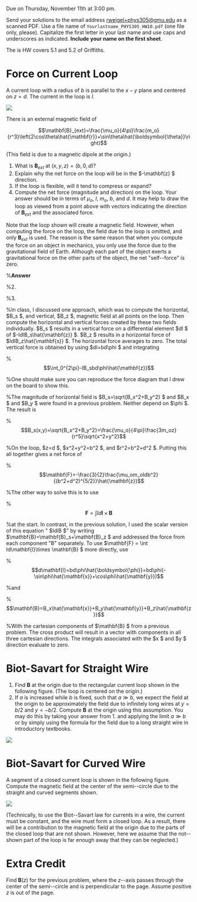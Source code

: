 Due on Thursday, November 11th at 3:00 pm.

Send your solutions to the email address rweigel+phys305@gmu.edu as a scanned PDF. Use a file name of `Yourlastname_PHYS305_HW10.pdf` (one file only, please). Capitalize the first letter in your last name and use caps and underscores as indicated. **Include your name on the first sheet**.

The is HW covers 5.1 and 5.2 of Griffiths.

# Force on Current Loop

A current loop with a radius of $b$ is parallel to the $x-y$ plane and centered on $z=d$. The current in the loop is  $I$.

<img src="figures/Lorentz_Force_Shifted_Ring.svg"/>

There is an external magnetic field of 

$$\mathbf{B}_{ext}=\frac{\mu_o}{4\pi}\frac{m_o}{r^3}\left(2\cos\theta\hat{\mathbf{r}}+\sin\theta\hat{\boldsymbol{\theta}}\right)$$

(This field is due to a magnetic dipole at the origin.)

1. What is $\mathbf{B}_{ext}$ at $(x,y,z)=(b,0,d)$?
2. Explain why the net force on the loop will be in the  $-\mathbf{z} $ direction.
2. If the loop is flexible, will it tend to compress or expand?
2. Compute the net force (magnitude and direction) on the loop. Your answer should be in terms of  $\mu_o$,  $I$,  $m_o$,  $b$, and  $d$. It may help to draw the loop as viewed from a point above with vectors indicating the direction of $\mathbf{B}_{ext}$ and the associated force.

Note that the loop shown will create a magnetic field. However, when computing the force on the loop, the field due to the loop is omitted, and only $\mathbf{B}_{ext}$ is used. The reason is the same reason that when you compute the force on an object in mechanics, you only use the force due to the gravitational field of Earth. Although each part of the object exerts a gravitational force on the other parts of the object, the net "self--force" is zero.

%**Answer**

%2. 

%3\. 

%In class, I discussed one approach, which was to compute the horizontal,  $B_s $, and vertical,  $B_z $, magnetic field at all points on the loop. Then compute the horizontal and vertical forces created by these two fields individually.  $B_s $ results in a vertical force on a differential element  $dl $ of  $-IdlB_s\hat{\mathbf{z}} $.  $B_z $ results in a horizontal force of  $IdlB_z\hat{\mathbf{s}} $.  The horizontal force averages to zero. The total vertical force is obtained by using  $dl=bd\phi $ and integrating

%$$\int_0^{2\pi}-IB_sbd\phi\hat{\mathbf{z}}$$

%One should make sure you can reproduce the force diagram that I drew on the board to show this.

%The magnitude of horizontal field is  $B_s=\sqrt{B_x^2+B_y^2} $ and  $B_x $ and  $B_y $ were found in a previous problem. Neither depend on  $\phi $. The result is

%$$B_s(x,y)=\sqrt{B_x^2+B_y^2}=\frac{\mu_o}{4\pi}\frac{3m_oz}{r^5}\sqrt{x^2+y^2}$$

%On the loop,  $z=d $,  $x^2+y^2=b^2 $, and  $r^2=b^2+d^2 $. Putting this all together gives a net force of

%$$\mathbf{F}=-\frac{3}{2}\frac{\mu_om_oIdb^2}{(b^2+d^2)^{5/2}}\hat{\mathbf{z}}$$

%The other way to solve this is to use

%$$\mathbf{F} = \int Id\mathbf{l}\times \mathbf{B}$$

%at the start. In contrast, in the previous solution, I used the scalar version of this equation " $IdlB $" by writing  $\mathbf{B}=\mathbf{B}_s+\mathbf{B}_z $ and addressed the force from each component "B" separately. To use  $\mathbf{F} = \int Id\mathbf{l}\times \mathbf{B} $ more directly, use 

%$$d\mathbf{l}=bd\phi\hat{\boldsymbol{\phi}}=bd\phi(-\sin\phi\hat{\mathbf{x}}+\cos\phi\hat{\mathbf{y}})$$

%and

%$$\mathbf{B}=B_x\hat{\mathbf{x}}+B_y\hat{\mathbf{y}}+B_z\hat{\mathbf{z}}$$

%With the cartesian components of  $\mathbf{B} $ from a previous problem. The cross product will result in a vector with components in all three cartesian directions. The integrals associated with the  $x $ and  $y $ direction evaluate to zero.

# Biot-Savart for Straight Wire

1. Find $\mathbf{B}$ at the origin due to the rectangular current loop shown in the following figure. (The loop is centered on the origin.)
2. If $a$ is increased while $b$ is fixed, such that $a\gg b$, we expect the field at the origin to be approximately the field due to infinitely long wires at $y=b/2$ and $y=-b/2$. Compute $\mathbf{B}$ at the origin using this assumption. You may do this by taking your answer from 1. and applying the limit $a\gg b$ or by simply using the formula for the field due to a long straight wire in introductory textbooks.

<img src="figures/Lorentz_Force_Law_Rectangular_Loop.svg"/>

# Biot-Savart for Curved Wire

A segment of a closed current loop is shown in the following figure. Compute the magnetic field at the center of the semi--circle due to the straight and curved segments shown.

<img src="figures/Lorentz_Force_Law_Hemisphere.svg"/>

(Technically, to use the Biot--Savart law for currents in a wire, the current must be constant, and the wire must form a closed loop. As a result, there will be a contribution to the magnetic field at the origin due to the parts of the closed loop that are not shown. However, here we assume that the not--shown part of the loop is far enough away that they can be neglected.)

# Extra Credit

Find $\mathbf{B}(z)$ for the previous problem, where the $z$--axis passes through the center of the semi--circle and is perpendicular to the page. Assume positive $z$ is out of the page. 
